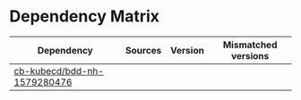 # Dependency Matrix

Dependency | Sources | Version | Mismatched versions
---------- | ------- | ------- | -------------------
[cb-kubecd/bdd-nh-1579280476](https://github.com/cb-kubecd/bdd-nh-1579280476.git) |  | []() | 
